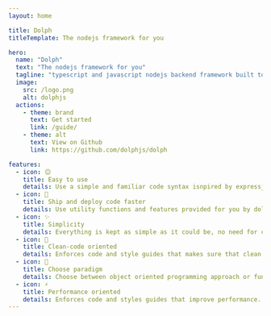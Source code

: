 ```yaml
---
layout: home

title: Dolph
titleTemplate: The nodejs framework for you

hero:
  name: "Dolph"
  text: "The nodejs framework for you"
  tagline: "typescript and javascript nodejs backend framework built to ease development and shorten code while retaining simplicity"
  image:
    src: /logo.png
    alt: dolphjs
  actions:
    - theme: brand
      text: Get started
      link: /guide/
    - theme: alt
      text: View on Github
      link: https://github.com/dolphjs/dolph

features:
  - icon: 😊
    title: Easy to use
    details: Use a simple and familiar code syntax isnpired by expressjs and nestjs.
  - icon: 🚀
    title: Ship and deploy code faster
    details: Use utility functions and features provided for you by dolphjs to speed development.
  - icon: ✨
    title: Simplicity
    details: Everything is kept as simple as it could be, no need for complications.
  - icon: 🧹
    title: Clean-code oriented
    details: Enforces code and style guides that makes sure that clean code practice is adheard to
  - icon: 🔄
    title: Choose paradigm
    details: Choose between object oriented programming approach or functional approach.
  - icon: ⚡
    title: Performance oriented
    details: Enforces code and styles guides that improve performance.
---
```


<style>
html.dark:root {
  --vp-home-hero-name-color: transparent;
  --vp-c-bg: #02091d;
    --vp-c-bg-soft: #0b101f;
  --vp-c-bg-mute: #0b101f;
  --vp-c-bg-soft-mute: #0e121f;
  --vp-c-bg-alt: #0d121b;
  --vp-c-bg-elv: #0b101f;
  --vp-c-bg-elv-mute: #0b101f;
  --vp-c-mute:#0b101f;
  --vp-c-mute-dark: #0e121f;
  --vp-home-hero-name-background: -webkit-linear-gradient(120deg, #bd34fe 30%, #41d1ff);

  --vp-home-hero-image-background-image: linear-gradient(-45deg, #bd34fe 50%, #47caff 50%);
  --vp-home-hero-image-filter: blur(44px);

  --c-bg-accent: #ddd;
}

:root{
   --vp-home-hero-name-background: -webkit-linear-gradient(120deg, #bd34fe 30%, #41d1ff);

  --vp-c-text-dark-1: #ccc;
  --vp-c-text-dark-2: #c4dde6;
  --vp-c-text-dark-3: #f4f4f4;
  
  --vp-home-hero-image-background-image: linear-gradient(-45deg, #bd34fe 50%, #47caff 50%);
  --vp-home-hero-image-filter: blur(44px);

  --c-bg-accent: #ddd;
    --vp-font-family: 'Poppins', sans-serif;
}

body {
  font-family: var(--vp-font-family);
}

@media (min-width: 640px) {
  :root {
    --vp-home-hero-image-filter: blur(56px);
  }
}

@media (min-width: 960px) {
  :root {
    --vp-home-hero-image-filter: blur(68px);
  }
}
</style>
